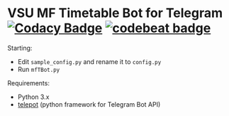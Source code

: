 # VSU MF Timetable Bot for Telegram [![Codacy Badge](https://api.codacy.com/project/badge/Grade/e7540f5b118d493e81ca3c2f7b2c6d26)](https://www.codacy.com/app/ijustbsd/mfTBot?utm_source=github.com&amp;utm_medium=referral&amp;utm_content=ijustbsd/mfTBot&amp;utm_campaign=Badge_Grade) [![codebeat badge](https://codebeat.co/badges/140deac1-84b2-474f-abca-6a39d221300a)](https://codebeat.co/projects/github-com-ijustbsd-mftbot-master)


Starting:
* Edit `sample_config.py` and rename it to `config.py`
* Run `mfTBot.py`


Requirements:
- Python 3.x
- [telepot](https://github.com/nickoala/telepot) (python framework for Telegram Bot API)
